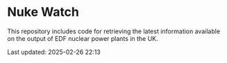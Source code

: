 # Nuke Watch

This repository includes code for retrieving the latest information available on the output of EDF nuclear power plants in the UK.

Last updated: 2025-02-26 22:13